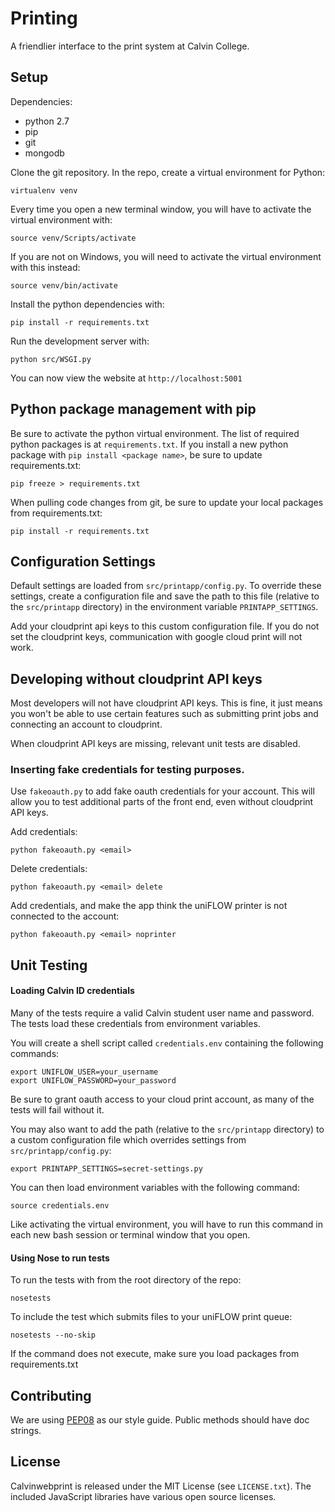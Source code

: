 # Printing

A friendlier interface to the print system at Calvin College.

## Setup

Dependencies:

* python 2.7
* pip
* git
* mongodb

Clone the git repository. In the repo, create a virtual environment for Python:

    virtualenv venv

Every time you open a new terminal window, you will have to activate the virtual environment with:

    source venv/Scripts/activate

If you are not on Windows, you will need to activate the virtual environment with this instead:

    source venv/bin/activate

Install the python dependencies with:

    pip install -r requirements.txt

Run the development server with:

    python src/WSGI.py

You can now view the website at `http://localhost:5001`

## Python package management with pip

Be sure to activate the python virtual environment. The list of required python packages is at `requirements.txt`. If you install a new python package with ``pip install <package name>``, be sure to update requirements.txt:

    pip freeze > requirements.txt

When pulling code changes from git, be sure to update your local packages from requirements.txt:

    pip install -r requirements.txt

## Configuration Settings

Default settings are loaded from `src/printapp/config.py`. To override these settings, create a configuration file and save the path to this file (relative to the `src/printapp` directory) in the environment variable `PRINTAPP_SETTINGS`.

Add your cloudprint api keys to this custom configuration file. If you do not set the cloudprint keys, communication with google cloud print will not work.

## Developing without cloudprint API keys

Most developers will not have cloudprint API keys. This is fine, it just means you won't be able to use certain features such as submitting print jobs and connecting an account to cloudprint.

When cloudprint API keys are missing, relevant unit tests are disabled.

### Inserting fake credentials for testing purposes.
Use `fakeoauth.py` to add fake oauth credentials for your account. This will allow you to test additional parts of the front end, even without cloudprint API keys.

Add credentials:

    python fakeoauth.py <email>

Delete credentials:

    python fakeoauth.py <email> delete

Add credentials, and make the app think the uniFLOW printer is not connected to the account:

    python fakeoauth.py <email> noprinter

## Unit Testing

#### Loading Calvin ID credentials

Many of the tests require a valid Calvin student user name and password.
The tests load these credentials from environment variables.

You will create a shell script called `credentials.env` containing the following commands:

    export UNIFLOW_USER=your_username
    export UNIFLOW_PASSWORD=your_password

Be sure to grant oauth access to your cloud print account, as many of the tests will fail without it.

You may also want to add the path (relative to the `src/printapp` directory) to a custom configuration file which overrides settings from `src/printapp/config.py`:

    export PRINTAPP_SETTINGS=secret-settings.py

You can then load environment variables with the following command:

    source credentials.env

Like activating the virtual environment, you will have to run this command in each new bash session or terminal window that you open.

#### Using Nose to run tests
    
To run the tests with from the root directory of the repo:

    nosetests

To include the test which submits files to your uniFLOW print queue:

    nosetests --no-skip

If the command does not execute, make sure you load packages from requirements.txt

## Contributing

We are using [PEP08](http://legacy.python.org/dev/peps/pep-0008/) as our style guide. Public methods should have doc strings.

## License

Calvinwebprint is released under the MIT License (see `LICENSE.txt`). The included JavaScript libraries have various open source licenses.
